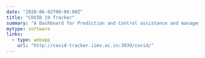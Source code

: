 ```yaml
---
date: "2020-06-02T00:00:00Z"
title: "COVID 19 Tracker"
summary: "A Dashboard for Prediction and Control assistance and management of resources in view of Covid-19 pandemic, sponsored by IIM, Vishakhapatnam"
mytype: software
links:
  - type: webapp
    url: "http://covid-tracker.iimv.ac.in:3939/covid/"
---
```

